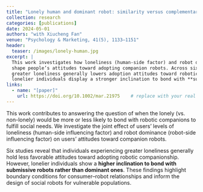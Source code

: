 ```yaml
---
title: "Lonely human and dominant robot: similarity versus complementary attraction"
collection: research
categories: [publications]
date: 2024-05-01
authors: "with Xiucheng Fan"
venue: "Psychology & Marketing, 41(5), 1133–1151"
header:
  teaser: /images/lonely-human.jpg
excerpt: |
  This work investigates how loneliness (human-side factor) and robot dominance (robot-side factor)
  shape people’s attitudes toward adopting companion robots. Across six studies, we show that
  greater loneliness generally lowers adoption attitudes toward robotic companionship, yet
  lonelier individuals display a stronger inclination to bond with **submissive** (vs. dominant) robots.
links:
  - name: "[paper]"
    url: https://doi.org/10.1002/mar.21975    # replace with your real DOI or a PDF link
---
```


This work contributes to answering the question of when the lonely (vs. non-lonely) would be more or less likely
to bond with robotic companions to fulfill social needs. We investigate the joint effect of users’ levels of
loneliness (human-side influencing factor) and robot dominance (robot-side influencing factor) on users’ attitudes
toward companion robots.

Six studies reveal that individuals experiencing greater loneliness generally hold less favorable attitudes toward
adopting robotic companionship. However, lonelier individuals show a **higher inclination to bond with submissive
robots rather than dominant ones**. These findings highlight boundary conditions for consumer–robot relationships
and inform the design of social robots for vulnerable populations.
